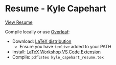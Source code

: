 # Resume - Kyle Capehart

[View Resume](https://raw.githack.com/k-capehart/resume/master/kyle_capehart_resume.pdf)

Compile locally or use [Overleaf](https://www.overleaf.com/):
- Download: [LaTeX distribution](https://www.latex-project.org/get/)
  - Ensure you have `texlive` added to your PATH
- Install: [LaTeX Workshop VS Code Extension](https://marketplace.visualstudio.com/items?itemName=James-Yu.latex-workshop)
- Compile: `pdflatex kyle_capehart_resume.tex`